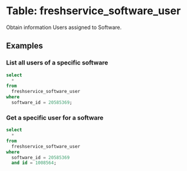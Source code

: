 # Table: freshservice_software_user

Obtain information Users assigned to Software.

## Examples

### List all users of a specific software

```sql
select 
  *
from
  freshservice_software_user
where
  software_id = 20585369;
```

### Get a specific user for a software

```sql
select
  *
from
  freshservice_software_user
where
  software_id = 20585369
  and id = 1008564;
```
